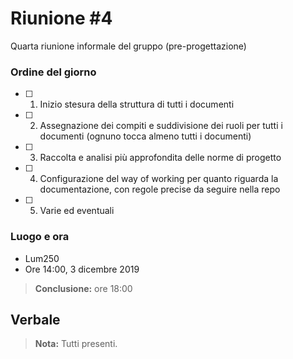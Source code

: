 # Riunione #4

Quarta riunione informale del gruppo (pre-progettazione)

### Ordine del giorno

- [ ] 1) Inizio stesura della struttura di tutti i documenti
- [ ] 2) Assegnazione dei compiti e suddivisione dei ruoli per tutti i documenti (ognuno tocca almeno tutti i documenti)
- [ ] 3) Raccolta e analisi più approfondita delle norme di progetto
- [ ] 4) Configurazione del way of working per quanto riguarda la documentazione, con regole precise da seguire nella repo
- [ ] 5) Varie ed eventuali


### Luogo e ora

- Lum250
- Ore 14:00, 3 dicembre 2019

> __Conclusione:__ ore 18:00


## Verbale

> **Nota:** Tutti presenti.


